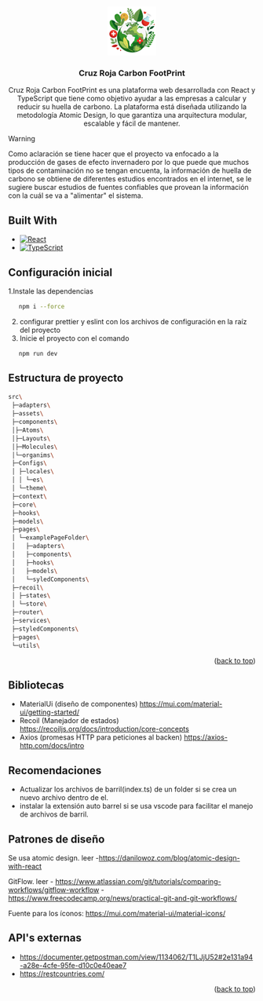 <a name="readme-top"></a>

<div align="center">
  <a href="https://github.com/isabellaSolarte/Proyecto2-CruzRoja.git">
    <img src="public/icono-calculadora.png" alt="Logo" width="100" height="100">
  </a>

<h3 align="center">Cruz Roja Carbon FootPrint</h3>

  <p align="center">
    Cruz Roja Carbon FootPrint es una plataforma web desarrollada con React y TypeScript que tiene como objetivo ayudar a las empresas a calcular y reducir su huella de carbono. La plataforma está diseñada utilizando la metodología Atomic Design, lo que garantiza una arquitectura modular, escalable y fácil de mantener.
  </p>
</div>

> [!WARNING]
> Como aclaración se tiene hacer que el proyecto va enfocado a la producción de gases de efecto invernadero por lo que puede que muchos tipos de contaminación no se tengan encuenta, la información de huella de carbono se obtiene de diferentes estudios encontrados en el internet, se le sugiere buscar estudios de fuentes confiables que provean la información con la cuál se va a "alimentar" el sistema.

## Built With
- [![React][React-shield]][React-link]
- [![TypeScript][TypeScript-shield]][TypeScript-link]

## Configuración inicial
1.Instale las dependencias 
```sh
   npm i --force
   ```
2. configurar prettier y eslint con los archivos de configuración en la raíz del proyecto
3. Inicie el proyecto con el comando
```sh
   npm run dev
   ```

## Estructura de proyecto

```bash
src\
 ├─adapters\
 ├─assets\
 ├─components\
 │├─Atoms\
 │├─Layouts\
 │├─Molecules\
 │└─organims\
 ├─Configs\
 │ ├─locales\
 │ │ └─es\
 │ └─theme\
 ├─context\
 ├─core\
 ├─hooks\
 ├─models\
 ├─pages\
 │ └─examplePageFolder\
 │   ├─adapters\
 │   ├─components\
 │   ├─hooks\
 │   ├─models\
 │   └─syledComponents\
 ├─recoil\
 │ ├─states\
 │ └─store\
 ├─router\
 ├─services\
 ├─styledComponents\
 ├─pages\
 └─utils\
```


<p align="right">(<a href="#readme-top">back to top</a>)</p>

[React-shield]: https://img.shields.io/badge/React-20232A?style=for-the-badge&logo=react&logoColor=61DAFB
[React-link]: https://reactjs.org/
[TypeScript-shield]: https://img.shields.io/badge/TypeScript-007ACC?style=for-the-badge&logo=typescript&logoColor=white
[TypeScript-link]: https://www.typescriptlang.org/

## Bibliotecas

- MaterialUi (diseño de componentes) https://mui.com/material-ui/getting-started/
- Recoil (Manejador de estados) https://recoiljs.org/docs/introduction/core-concepts
- Axios (promesas HTTP para peticiones al backen) https://axios-http.com/docs/intro

## Recomendaciones

- Actualizar los archivos de barril(index.ts) de un folder si se crea un nuevo archivo dentro de el.
- instalar la extensión auto barrel si se usa vscode para facilitar el manejo de archivos de barril.

## Patrones de diseño
Se usa atomic design.
leer -https://danilowoz.com/blog/atomic-design-with-react

GitFlow.
leer - https://www.atlassian.com/git/tutorials/comparing-workflows/gitflow-workflow - https://www.freecodecamp.org/news/practical-git-and-git-workflows/

Fuente para los íconos: https://mui.com/material-ui/material-icons/

## API's externas

- https://documenter.getpostman.com/view/1134062/T1LJjU52#2e131a94-a28e-4cfe-95fe-d10c0e40eae7
- https://restcountries.com/
<p align="right">(<a href="#readme-top">back to top</a>)</p>
